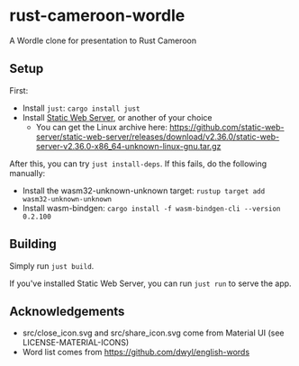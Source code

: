 # rust-cameroon-wordle

A Wordle clone for presentation to Rust Cameroon

## Setup
First:
- Install `just`: `cargo install just`
- Install [Static Web Server](https://static-web-server.net/download-and-install/), or another of your choice
  - You can get the Linux archive here: https://github.com/static-web-server/static-web-server/releases/download/v2.36.0/static-web-server-v2.36.0-x86_64-unknown-linux-gnu.tar.gz

After this, you can try `just install-deps`. If this fails, do the following manually:
- Install the wasm32-unknown-unknown target: `rustup target add wasm32-unknown-unknown`
- Install wasm-bindgen: `cargo install -f wasm-bindgen-cli --version 0.2.100`

## Building
Simply run `just build`.

If you've installed Static Web Server, you can run `just run` to serve the app.

## Acknowledgements
- src/close_icon.svg and src/share_icon.svg come from Material UI (see LICENSE-MATERIAL-ICONS)
- Word list comes from https://github.com/dwyl/english-words
